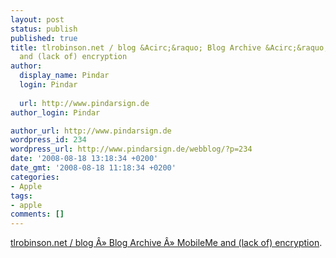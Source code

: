```yaml
---
layout: post
status: publish
published: true
title: tlrobinson.net / blog &Acirc;&raquo; Blog Archive &Acirc;&raquo; MobileMe
  and (lack of) encryption
author:
  display_name: Pindar
  login: Pindar
  
  url: http://www.pindarsign.de
author_login: Pindar

author_url: http://www.pindarsign.de
wordpress_id: 234
wordpress_url: http://www.pindarsign.de/webblog/?p=234
date: '2008-08-18 13:18:34 +0200'
date_gmt: '2008-08-18 11:18:34 +0200'
categories:
- Apple
tags:
- apple
comments: []
---
```

<p><a href="http://tlrobinson.net/blog/?p=46">tlrobinson.net / blog &Acirc;&raquo; Blog Archive &Acirc;&raquo; MobileMe and (lack of) encryption</a>.</p>
